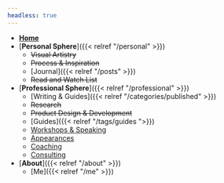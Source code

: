 ```yaml
---
headless: true
---
```

- [**Home**](/)
- [**Personal Sphere**]({{< relref "/personal" >}})
  - ~~Visual Artistry~~
  - ~~Process & Inspiration~~
  - [Journal]({{< relref "/posts" >}})
  - ~~Read and Watch List~~
- [**Professional Sphere**]({{< relref "/professional" >}})
  - [Writing & Guides]({{< relref "/categories/published" >}})
  - ~~Research~~
  - ~~Product Design & Development~~
  - [Guides]({{< relref "/tags/guides ">}})
  - [Workshops & Speaking](/workshops)
   - [Appearances](/appearances)
  - [Coaching](/coaching)
  - [Consulting](/consulting)
- [**About**]({{< relref "/about" >}})
  - [Me]({{< relref "/me" >}})


<!-- - [Table of Contents]({{< relref "/docs/example/table-of-contents" >}})
  - [With ToC]({{< relref "/docs/example/table-of-contents/with-toc" >}})
  - [Without ToC]({{< relref "/docs/example/table-of-contents/without-toc" >}})
- [Collapsed]({{< relref "/docs/example/collapsed" >}})
  - [3rd]({{< relref "/docs/example/collapsed/3rd-level" >}})
    - [4th]({{< relref "/docs/example/collapsed/3rd-level/4th-level" >}}) -->
